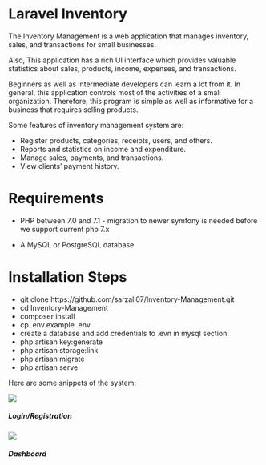 <h1>Laravel Inventory</h1>
<p>The Inventory Management is a web application that manages inventory, sales, and transactions for small businesses.</p>
<p>Also, This application has a rich UI interface which provides valuable statistics about sales, products, income, expenses, and transactions.</p>
<p>Beginners as well as intermediate developers can learn a lot from it. In general, this application controls most of the activities of a small organization. Therefore, this program is simple as well as informative for a business that requires selling products.</p>
<p>Some features of inventory management system are:</p>
<ul>
    <li>Register products, categories, receipts, users, and others.</li>
    <li>Reports and statistics on income and expenditure.</li>
    <li>Manage sales, payments, and transactions.</li>
    <li>View clients’ payment history.</li>
</ul>
<h1>Requirements</h1>
<ul>
<li>PHP between 7.0 and 7.1 - migration to newer symfony is needed before we support current php 7.x</p>
<li>A MySQL or PostgreSQL database</p>
</ul>
<h1>Installation Steps</h1>
<ul>
    <li>git clone https://github.com/sarzali07/Inventory-Management.git</li>
    <li>cd Inventory-Management</li>
    <li>composer install</li>
    <li>cp .env.example .env</li>
    <li>create a database and add credentials to .evn in mysql section.</li>
    <li>php artisan key:generate</li>
    <li>php artisan storage:link</li>
    <li>php artisan migrate</li>
    <li>php artisan serve</li>
</ul>

<p>Here are some snippets of the system:</p>
<img src="https://www.sarfarazlaghari.com/assets/uploads/2021/01/4-1-1024x506.png">
<h5>Login/Registration</h5>

<img src="https://www.sarfarazlaghari.com/assets/uploads/2021/01/1-768x377-1.png">
<h5>Dashboard</h5>
